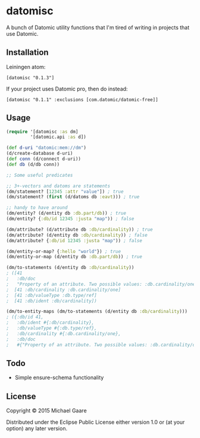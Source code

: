 # datomisc

A bunch of Datomic utility functions that I'm tired of writing in
projects that use Datomic.

## Installation

Leiningen atom:

    [datomisc "0.1.3"]

If your project uses Datomic pro, then do instead:

    [datomisc "0.1.1" :exclusions [com.datomic/datomic-free]]

## Usage

```clj
(require '[datomisc :as dm]
         '[datomic.api :as d])

(def d-uri "datomic:mem://dm")
(d/create-database d-uri)
(def conn (d/connect d-uri))
(def db (d/db conn))

;; Some useful predicates

;; 3+-vectors and datoms are statements
(dm/statement? [12345 :attr "value"]) ; true
(dm/statement? (first (d/datoms db :eavt))) ; true

;; handy to have around
(dm/entity? (d/entity db :db.part/db)) ; true
(dm/entity? {:db/id 12345 :justa "map")) ; false

(dm/attribute? (d/attribute db :db/cardinality)) ; true
(dm/attribute? (d/entity db :db/cardinality)) ; false
(dm/attribute? {:db/id 12345 :justa "map")) ; false

(dm/entity-or-map? {:hello "world"}) ; true
(dm/entity-or-map (d/entity db :db.part/db)) ; true

(dm/to-statements (d/entity db :db/cardinality))
; ([41
;   :db/doc
;   "Property of an attribute. Two possible values: :db.cardinality/one for single-valued attributes, and :db.cardinality/many for many-valued attributes. Defaults to :db.cardinality/one."]
;  [41 :db/cardinality :db.cardinality/one]
;  [41 :db/valueType :db.type/ref]
;  [41 :db/ident :db/cardinality])

(dm/to-entity-maps (dm/to-statements (d/entity db :db/cardinality)))
; ({:db/id 41,
;   :db/ident #{:db/cardinality},
;   :db/valueType #{:db.type/ref},
;   :db/cardinality #{:db.cardinality/one},
;   :db/doc
;   #{"Property of an attribute. Two possible values: :db.cardinality/one for single-valued attributes, and :db.cardinality/many for many-valued attributes. Defaults to :db.cardinality/one."}})
```

## Todo

- Simple ensure-schema functionality

## License

Copyright © 2015 Michael Gaare

Distributed under the Eclipse Public License either version 1.0 or (at
your option) any later version.
